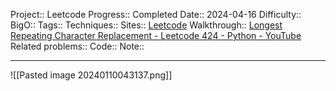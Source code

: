 Project:: Leetcode
Progress:: Completed
Date:: 2024-04-16
Difficulty:: 
BigO:: 
Tags:: 
Techniques:: 
Sites:: [Leetcode](https://leetcode.com/problems/longest-repeating-character-replacement/description/)
Walkthrough:: [Longest Repeating Character Replacement - Leetcode 424 - Python - YouTube](https://www.youtube.com/watch?v=gqXU1UyA8pk)
Related problems:: 
Code:: 
Note:: 

---

![[Pasted image 20240110043137.png]]